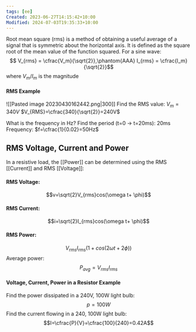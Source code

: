 ```yaml
---
tags: [ee]
Created: 2023-06-27T14:15:42+10:00
Modified: 2024-07-03T19:35:33+10:00
---
```

Root mean square (rms) is a method of obtaining a useful average of a signal that is symmetric about the horizontal axis. It is defined as the square root of the mean value of the function squared. For a sine wave:
$$ V_{rms} = \cfrac{V_m}{\sqrt{2}},\phantom{AAA} I_{rms} = \cfrac{I_m}{\sqrt{2}}$$
where $V_m/I_m$ is the magnitude

#### RMS Example
![[Pasted image 20230430162442.png|300]]
Find the RMS value:
$V_m=340V$ 
$V_{RMS}=\cfrac{340}{\sqrt{2}}=240V$

What is the frequency in Hz?
Find the period (t=0 -> t=20ms): 20ms
Frequency: $f=\cfrac{1}{0.02}=50Hz$


## RMS Voltage, Current and Power
In a resistive load, the [[Power]] can be determined using the RMS [[Current]] and RMS [[Voltage]]:
#### RMS Voltage:
$$v=\sqrt{2}V_{rms}cos(\omega t+ \phi)$$
#### RMS Current:
$$i=\sqrt{2}I_{rms}cos(\omega t+ \phi)$$
#### RMS Power:
$$V_{rms}I_{rms}(1+cos(2\omega t+ 2\phi))$$
Average power:
$$P_{avg} = V_{rms}I_{rms}$$
#### Voltage, Current, Power in a Resistor Example
Find the power dissipated in a 240V, 100W light bulb:
$$p=100W$$
Find the current flowing in a 240, 100W light bulb:
$$I=\cfrac{P}{V}=\cfrac{100}{240}=0.42A$$
